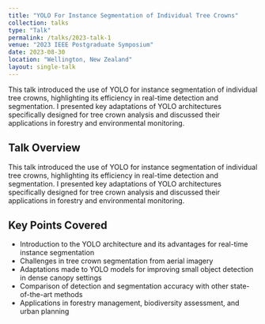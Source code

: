```yaml
---
title: "YOLO For Instance Segmentation of Individual Tree Crowns"
collection: talks
type: "Talk"
permalink: /talks/2023-talk-1
venue: "2023 IEEE Postgraduate Symposium"
date: 2023-08-30
location: "Wellington, New Zealand"
layout: single-talk
---
```



This talk introduced the use of YOLO for instance segmentation of individual tree crowns, highlighting its efficiency in real-time detection and segmentation. I presented key adaptations of YOLO architectures specifically designed for tree crown analysis and discussed their applications in forestry and environmental monitoring.


## Talk Overview

This talk introduced the use of YOLO for instance segmentation of individual tree crowns, highlighting its efficiency in real-time detection and segmentation. I presented key adaptations of YOLO architectures specifically designed for tree crown analysis and discussed their applications in forestry and environmental monitoring.

## Key Points Covered

- Introduction to the YOLO architecture and its advantages for real-time instance segmentation
- Challenges in tree crown segmentation from aerial imagery
- Adaptations made to YOLO models for improving small object detection in dense canopy settings
- Comparison of detection and segmentation accuracy with other state-of-the-art methods
- Applications in forestry management, biodiversity assessment, and urban planning
